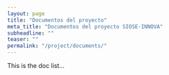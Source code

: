 ```yaml
---
layout: page
title: "Documentos del proyecto"
meta_title: "Documentos del proyecto SIOSE-INNOVA"
subheadline: ""
teaser: ""
permalink: "/project/documents/"
---
```


This is the doc list...
